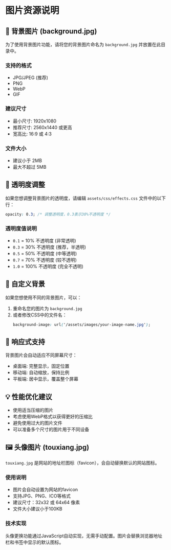 # 图片资源说明

## 📸 背景图片 (background.jpg)

为了使用背景图片功能，请将您的背景图片命名为 `background.jpg` 并放置在此目录中。

### 支持的格式
- JPG/JPEG (推荐)
- PNG
- WebP
- GIF

### 建议尺寸
- 最小尺寸: 1920x1080
- 推荐尺寸: 2560x1440 或更高
- 宽高比: 16:9 或 4:3

### 文件大小
- 建议小于 2MB
- 最大不超过 5MB

## 🎨 透明度调整

如果您想调整背景图片的透明度，请编辑 `assets/css/effects.css` 文件中的以下行：

```css
opacity: 0.3; /* 调整透明度，0.3表示30%不透明度 */
```

### 透明度值说明
- `0.1` = 10% 不透明度 (非常透明)
- `0.3` = 30% 不透明度 (推荐，半透明)
- `0.5` = 50% 不透明度 (中等透明)
- `0.7` = 70% 不透明度 (较不透明)
- `1.0` = 100% 不透明度 (完全不透明)

## 🔧 自定义背景

如果您想使用不同的背景图片，可以：

1. 重命名您的图片为 `background.jpg`
2. 或者修改CSS中的文件名：
   ```css
   background-image: url('/assets/images/your-image-name.jpg');
   ```

## 📱 响应式支持

背景图片会自动适应不同屏幕尺寸：
- 桌面端: 完整显示，固定位置
- 移动端: 自动缩放，保持比例
- 平板端: 居中显示，覆盖整个屏幕

## 💡 性能优化建议

- 使用适当压缩的图片
- 考虑使用WebP格式以获得更好的压缩比
- 避免使用过大的图片文件
- 可以准备多个尺寸的图片用于不同设备

## 🖼️ 头像图片 (touxiang.jpg)

`touxiang.jpg` 是网站的地址栏图标（favicon），会自动替换默认的网站图标。

### 使用说明
- 图片会自动设置为网站的favicon
- 支持JPG、PNG、ICO等格式
- 建议尺寸：32x32 或 64x64 像素
- 文件大小建议小于100KB

### 技术实现
头像更换功能通过JavaScript自动实现，无需手动配置。图片会替换浏览器地址栏和书签中显示的默认图标。 